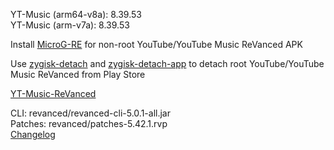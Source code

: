 YT-Music (arm64-v8a): 8.39.53  
YT-Music (arm-v7a): 8.39.53  

Install [MicroG-RE](https://github.com/WSTxda/MicroG-RE/releases) for non-root YouTube/YouTube Music ReVanced APK  

Use [zygisk-detach](https://github.com/j-hc/zygisk-detach) and [zygisk-detach-app](https://github.com/j-hc/zygisk-detach-app/releases) to detach root YouTube/YouTube Music ReVanced from Play Store  

[YT-Music-ReVanced](https://github.com/IGOR3K99/YT-Music-ReVanced)
  
CLI: revanced/revanced-cli-5.0.1-all.jar  
Patches: revanced/patches-5.42.1.rvp  
[Changelog](https://github.com/revanced/revanced-patches/releases/tag/v5.42.1)  
